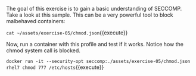 The goal of this exercise is to gain a basic understanding of SECCOMP. Take a look at this sample. This can be a very powerful tool to block malbehaved containers:

``cat ~/assets/exercise-05/chmod.json``{{execute}}


Now, run a container with this profile and test if it works. Notice how the chmod system call is blocked.

``docker run -it --security-opt seccomp:./assets/exercise-05/chmod.json rhel7 chmod 777 /etc/hosts``{{execute}}


